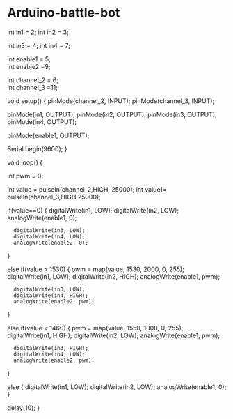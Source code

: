 # Arduino-battle-bot
int in1 = 2;
int in2 = 3;

int in3 = 4;
int in4 = 7;

int enable1 = 5;  
int enable2 =9;


int channel_2 = 6;  
int channel_3 =11;


void setup() 
{
  pinMode(channel_2, INPUT);
  pinMode(channel_3, INPUT);

  pinMode(in1, OUTPUT);
  pinMode(in2, OUTPUT);
  pinMode(in3, OUTPUT);
  pinMode(in4, OUTPUT);

  pinMode(enable1, OUTPUT);

  Serial.begin(9600);
}

void loop() {
  
  int pwm = 0;

  int value = pulseIn(channel_2,HIGH, 25000);
  int value1= pulseIn(channel_3,HIGH,25000);


  
  if(value==0)
  {
      digitalWrite(in1, LOW);
      digitalWrite(in2, LOW);
      analogWrite(enable1, 0);

      digitalWrite(in3, LOW);
      digitalWrite(in4, LOW);
      analogWrite(enable2, 0);
  }
  
  else if(value > 1530)
  {
      pwm = map(value, 1530, 2000, 0, 255); 
      digitalWrite(in1, LOW);
      digitalWrite(in2, HIGH);
      analogWrite(enable1, pwm);

      digitalWrite(in3, LOW);
      digitalWrite(in4, HIGH);
      analogWrite(enable2, pwm);
  }
  
  else if(value < 1460)
  {
      pwm = map(value, 1550, 1000, 0, 255); 
      digitalWrite(in1, HIGH);
      digitalWrite(in2, LOW);
      analogWrite(enable1, pwm);

      digitalWrite(in3, HIGH);
      digitalWrite(in4, LOW);
      analogWrite(enable2, pwm);
  }
  
  else
  {
      digitalWrite(in1, LOW);
      digitalWrite(in2, LOW);
      analogWrite(enable1, 0);
  }
  
  delay(10);
}
